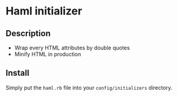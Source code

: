# Haml initializer

## Description
- Wrap every HTML attributes by double quotes
- Minify HTML in production

## Install
Simply put the `haml.rb` file into your `config/initializers` directory.
